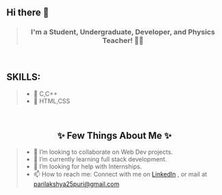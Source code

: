  ## **Hi there 👋**
> <h3 align="center"> I'm a Student, Undergraduate, Developer, and Physics Teacher! 👩🏻 </h3>

<br>

 ## SKILLS:
> * 🥇 C,C++
> * 🥇 HTML,CSS

<br>


 ## <h2 align="center"> ✨ Few Things About Me ✨ </h2>

> * 👯 I’m looking to collaborate on Web Dev projects.
> * 🌱 I’m currently learning full stack development.
> * 🤔 I’m looking for help with Internships.
> * 📫 How to reach me: Connect with me on [LinkedIn](linkedin.com/in/parilakshya-puri-3339031aa) , or mail at parilakshya25puri@gmail.com


<!--
**ParilakshyaPuri/ParilakshyaPuri** is a ✨ _special_ ✨ repository because its `README.md` (this file) appears on your GitHub profile.

Here are some ideas to get you started:

- 🔭 I’m currently working on ...
- 🌱 I’m currently learning ...
- 👯 I’m looking to collaborate on ...
- 🤔 I’m looking for help with ...
- 💬 Ask me about ...
- 📫 How to reach me: ...
- 😄 Pronouns: ...
- ⚡ Fun fact: ...
-->
